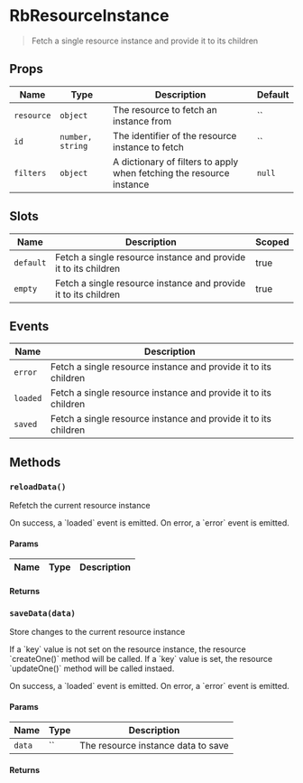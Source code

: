 # RbResourceInstance

> Fetch a single resource instance and provide it to its children

## Props

| Name | Type | Description | Default |
| ---- | ---- | ----------- | ------- |
| `resource` | `object` | The resource to fetch an instance from | `` |
| `id` | `number, string` | The identifier of the resource instance to fetch | `` |
| `filters` | `object` | A dictionary of filters to apply when fetching the resource instance | `null` |

## Slots

| Name | Description | Scoped |
| ---- | ----------- | ------ |
| `default` | Fetch a single resource instance and provide it to its children | true |
| `empty` | Fetch a single resource instance and provide it to its children | true |

## Events

| Name | Description |
| ---- | ----------- |
| `error` | Fetch a single resource instance and provide it to its children |
| `loaded` | Fetch a single resource instance and provide it to its children |
| `saved` | Fetch a single resource instance and provide it to its children |

## Methods

### `reloadData()`

Refetch the current resource instance

On success, a &#x60;loaded&#x60; event is emitted.
On error, a &#x60;error&#x60; event is emitted.

#### Params

| Name | Type | Description |
| ---- | ---- | ----------- |

#### Returns


### `saveData(data)`

Store changes to the current resource instance

If a &#x60;key&#x60; value is not set on the resource instance,
the resource &#x60;createOne()&#x60; method will be called.
If a &#x60;key&#x60; value is set, the resource &#x60;updateOne()&#x60;
method will be called instaed.

On success, a &#x60;loaded&#x60; event is emitted.
On error, a &#x60;error&#x60; event is emitted.

#### Params

| Name | Type | Description |
| ---- | ---- | ----------- |
| `data` | `` | The resource instance data to save |

#### Returns

